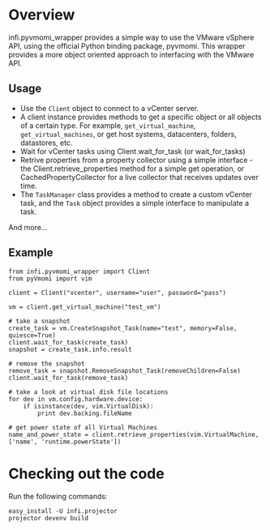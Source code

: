 Overview
========
infi.pyvmomi_wrapper provides a simple way to use the VMware vSphere API, using the official Python binding package, pyvmomi.
This wrapper provides a more object oriented approach to interfacing with the VMware API.

Usage
-----
* Use the `Client` object to connect to a vCenter server.
* A client instance provides methods to get a specific object or all objects of a certain type.
For example, `get_virtual_machine`, `get_virtual_machines`, or get host systems,
datacenters, folders, datastores, etc.
* Wait for vCenter tasks using Client.wait_for_task (or wait_for_tasks)
* Retrive properties from a property collector using a simple interface - the Client.retrieve_properties method
for a simple get operation, or CachedPropertyCollector for a live collector that receives updates over time.
* The `TaskManager` class provides a method to create a custom vCenter task, and the `Task` object provides
a simple interface to manipulate a task.

And more...

Example
-------
    from infi.pyvmomi_wrapper import Client
    from pyVmomi import vim

    client = Client("vcenter", username="user", password="pass")

    vm = client.get_virtual_machine("test_vm")

    # take a snapshot
    create_task = vm.CreateSnapshot_Task(name="test", memory=False, quiesce=True)
    client.wait_for_task(create_task)
    snapshot = create_task.info.result

    # remove the snapshot
    remove_task = snapshot.RemoveSnapshot_Task(removeChildren=False)
    client.wait_for_task(remove_task)

    # take a look at virtual disk file locations
    for dev in vm.config.hardware.device:
        if isinstance(dev, vim.VirtualDisk):
            print dev.backing.fileName

    # get power state of all Virtual Machines
    name_and_power_state = client.retrieve_properties(vim.VirtualMachine, ['name', 'runtime.powerState'])

Checking out the code
=====================
Run the following commands:

    easy_install -U infi.projector
    projector devenv build